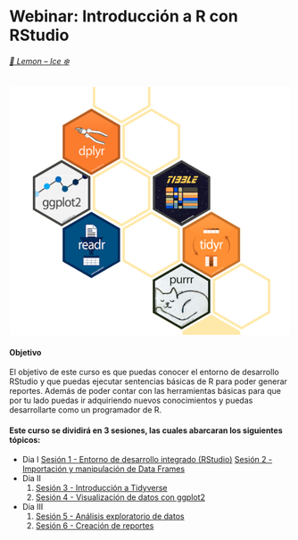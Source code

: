 # Webinar: Introducción a R con RStudio  
###### [:lemon: Lemon – Ice :snowflake:](https://www.delarivagroup.com/estudios-de-mercado/investigacion-cuantitativa/)

![RLibraries](./assets/RLibraries4.png)

#### Objetivo 

El objetivo de este curso es que puedas conocer el entorno de desarrollo RStudio y que puedas ejecutar sentencias básicas de R para poder generar reportes. Además de poder contar con las herramientas básicas para que por tu lado puedas ir adquiriendo nuevos conocimientos y puedas desarrollarte como un programador de R.

#### Este curso se dividirá en 3 sesiones, las cuales abarcaran los siguientes tópicos:

* Dia I
	[Sesión 1 - Entorno de desarrollo integrado (RStudio)]()
	[Sesión 2 - Importación y manipulación de Data Frames]()
* Dia II
	1. [Sesión 3 - Introducción a Tidyverse]()
	2. [Sesión 4 - Visualización de datos con ggplot2]()
* Dia III
	1. [Sesión 5 - Análisis exploratorio de datos]()
	2. [Sesión 6 - Creación de reportes]()

